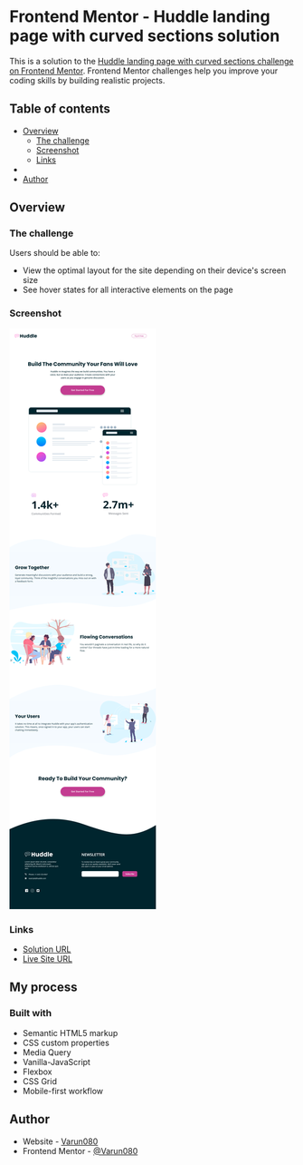 # Frontend Mentor - Huddle landing page with curved sections solution

This is a solution to the [Huddle landing page with curved sections challenge on Frontend Mentor](https://www.frontendmentor.io/challenges/huddle-landing-page-with-curved-sections-5ca5ecd01e82137ec91a50f2). Frontend Mentor challenges help you improve your coding skills by building realistic projects.

## Table of contents

- [Overview](#overview)
  - [The challenge](#the-challenge)
  - [Screenshot](#screenshot)
  - [Links](#links)
-
- [Author](#author)

## Overview

### The challenge

Users should be able to:

- View the optimal layout for the site depending on their device's screen size
- See hover states for all interactive elements on the page

### Screenshot

![](Screenshot/Screen-Shot-fullpage.png)

### Links

- [Solution URL](https://github.com/Varun080/huddle-landing-page.git)
- [Live Site URL](https://your-live-site-url.com)

## My process

### Built with

- Semantic HTML5 markup
- CSS custom properties
- Media Query
- Vanilla-JavaScript
- Flexbox
- CSS Grid
- Mobile-first workflow

## Author

- Website - [Varun080](https://github.com/Varun080)
- Frontend Mentor - [@Varun080](https://www.frontendmentor.io/profile/Varun080)
